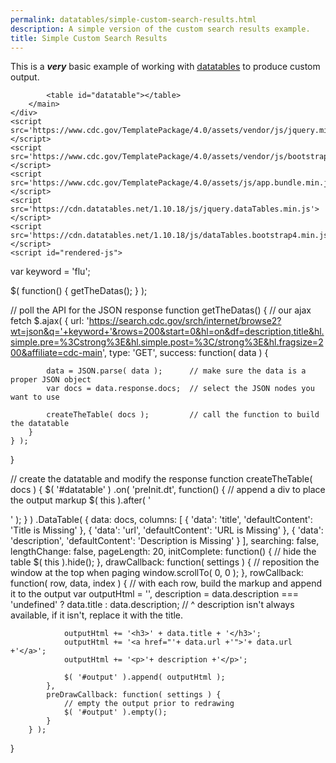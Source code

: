 ```yaml
---
permalink: datatables/simple-custom-search-results.html
description: A simple version of the custom search results example.
title: Simple Custom Search Results
---
```


<html lang="en" class="theme-blue">
<head>
	<meta charset="UTF-8">
	<title>Simple Custom Datatables JS output</title>
	<meta name="viewport" content="width=device-width, initial-scale=1">
	<link rel='stylesheet' href='https://www.cdc.gov/TemplatePackage/4.0/assets/vendor/css/bootstrap.css'>
	<link rel='stylesheet' href='https://www.cdc.gov/TemplatePackage/4.0/assets/css/app.min.css'>
	<link rel='stylesheet' href='https://cdn.datatables.net/1.10.18/css/dataTables.bootstrap4.min.css'>
</head>
<body translate="no">
	<div class="container d-flex flex-wrap body-wrapper">
		<main class="col-12 order-lg-2" role="main" aria-label="Main Content Area">
			<p>This is a <b><i>very</i></b> basic example of working with <a href="https://www.datatables.net">datatables</a> to produce custom output.</p>

			<table id="datatable"></table>
		</main>
	</div>
	<script src='https://www.cdc.gov/TemplatePackage/4.0/assets/vendor/js/jquery.min.js'></script>
	<script src='https://www.cdc.gov/TemplatePackage/4.0/assets/vendor/js/bootstrap.bundle.min.js'></script>
	<script src='https://www.cdc.gov/TemplatePackage/4.0/assets/js/app.bundle.min.js'></script>
	<script src='https://cdn.datatables.net/1.10.18/js/jquery.dataTables.min.js'></script>
	<script src='https://cdn.datatables.net/1.10.18/js/dataTables.bootstrap4.min.js'></script>
	<script id="rendered-js">
var keyword = 'flu';

$( function() {
	getTheDatas();
} );

// poll the API for the JSON response
function getTheDatas() {
	// our ajax fetch
	$.ajax( {
		url: 'https://search.cdc.gov/srch/internet/browse2?wt=json&q='+keyword+'&rows=200&start=0&hl=on&df=description,title&hl.simple.pre=%3Cstrong%3E&hl.simple.post=%3C/strong%3E&hl.fragsize=200&affiliate=cdc-main',
		type: 'GET',
		success: function( data ) {

			data = JSON.parse( data ); 		// make sure the data is a proper JSON object
			var docs = data.response.docs;	// select the JSON nodes you want to use

			createTheTable( docs );			// call the function to build the datatable
		}
	} );
}

// create the datatable and modify the response
function createTheTable( docs ) {
	$( '#datatable' )
		.on( 'preInit.dt', function() {
			// append a div to place the output markup
			$( this ).after( '<div id="output"></div>' );
		} )
		.DataTable( {
			data: docs,
			columns: [ {
				'data': 'title',
				'defaultContent': 'Title is Missing'
			}, {
				'data': 'url',
				'defaultContent': 'URL is Missing'
			}, {
				'data': 'description',
				'defaultContent': 'Description is Missing'
			} ],
			searching: false,
			lengthChange: false,
			pageLength: 20,
			initComplete: function() {
				// hide the table
				$( this ).hide();
     		},
			drawCallback: function( settings ) {
				// reposition the window at the top when paging
				window.scrollTo( 0, 0 );
			},
			rowCallback: function( row, data, index ) {
				// with each row, build the markup and append it to the output
				var outputHtml = '',
					description = data.description === 'undefined' ? data.title : data.description;
					// ^ description isn't always available, if it isn't, replace it with the title.

				outputHtml += '<h3>' + data.title + '</h3>';
				outputHtml += '<a href="'+ data.url +'">'+ data.url +'</a>';
				outputHtml += '<p>'+ description +'</p>';

				$( '#output' ).append( outputHtml );
			},
			preDrawCallback: function( settings ) {
				// empty the output prior to redrawing
				$( '#output' ).empty();
			}
		} );
}
    </script>
</body>
</html>
